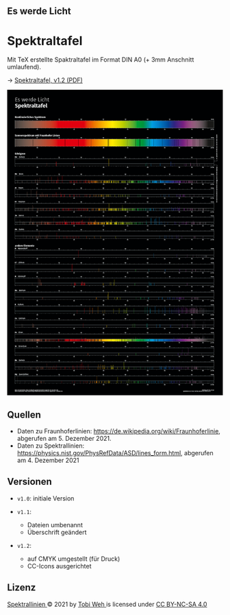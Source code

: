 ## Es werde Licht
# Spektraltafel

Mit TeX erstellte Spaktraltafel im Format DIN A0 (+ 3mm Anschnitt umlaufend).

→ [Spektraltafel, v1.2 (PDF)](https://github.com/tweh/spektrallinien/raw/master/versionen/spektraltafel_v1.2.pdf)

![Spektraltafel](versionen/spektraltafel_v1.2.png)

## Quellen

- Daten zu Fraunhoferlinien: <https://de.wikipedia.org/wiki/Fraunhoferlinie>, abgerufen am 5. Dezember 2021.
- Daten zu Spektrallinien: <https://physics.nist.gov/PhysRefData/ASD/lines_form.html>, abgerufen am 4. Dezember 2021

## Versionen

- `v1.0`: initiale Version

- `v1.1`:
  - Dateien umbenannt
  - Überschrift geändert

- `v1.2`:
  - auf CMYK umgestellt (für Druck)
  - CC-Icons ausgerichtet

## Lizenz

[Spektrallinien ](https://github.com/tweh/spektrallinien) © 2021 by  [Tobi Weh ](https://herrw.de/) is licensed under  [CC BY-NC-SA 4.0](http://creativecommons.org/licenses/by-nc-sa/4.0/?ref=chooser-v1)